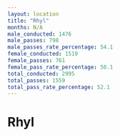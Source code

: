 ```yaml
---
layout: location
title: "Rhyl"
months: N/A
male_conducted: 1476
male_passes: 798
male_passes_rate_percentage: 54.1
female_conducted: 1519
female_passes: 761
female_pass_rate_percentage: 50.1
total_conducted: 2995
total_passes: 1559
total_pass_rate_percentage: 52.1
---
```


# Rhyl
